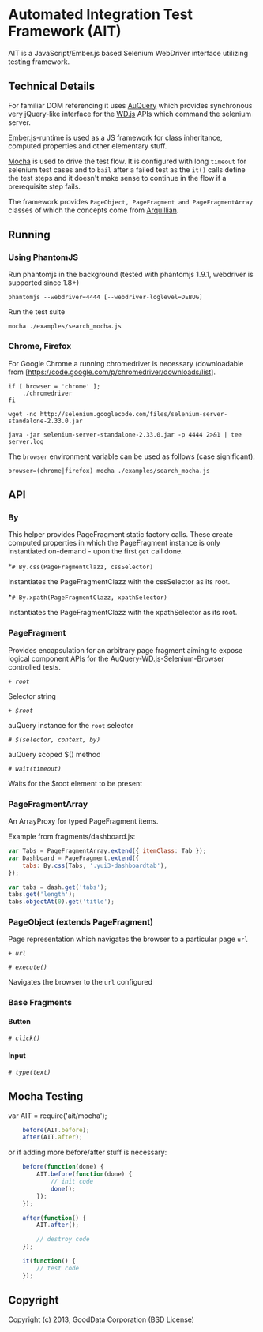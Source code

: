 Automated Integration Test Framework (AIT)
==========================================

AIT is a JavaScript/Ember.js based Selenium WebDriver interface utilizing testing framework.

Technical Details
-----------------
For familiar DOM referencing it uses [AuQuery](https://github.com/cyrjano/AuQuery) which provides synchronous very jQuery-like interface for the [WD.js](https://github.com/admc/wd) APIs which command the selenium server.

[Ember.js](http://emberjs.com)-runtime is used as a JS framework for class inheritance, computed properties and other elementary stuff.

[Mocha](http://visionmedia.github.io/mocha) is used to drive the test flow. It is configured with long `timeout` for selenium test cases and to `bail` after a failed test as the `it()` calls define the test steps and it doesn't make sense to continue in the flow if a prerequisite step fails.

The framework provides `PageObject, PageFragment and PageFragmentArray` classes of which the concepts come from [Arquillian](http://arquillian.org/blog/2012/09/19/introducting-arquillian-graphene-page-fragments/).


Running
-------

### Using PhantomJS

Run phantomjs in the background (tested with phantomjs 1.9.1, webdriver is supported since 1.8+)

```
phantomjs --webdriver=4444 [--webdriver-loglevel=DEBUG]
```

Run the test suite
```
mocha ./examples/search_mocha.js
```


### Chrome, Firefox

For Google Chrome a running chromedriver is necessary (downloadable from [https://code.google.com/p/chromedriver/downloads/list].

```
if [ browser = 'chrome' ];
    ./chromedriver
fi

wget -nc http://selenium.googlecode.com/files/selenium-server-standalone-2.33.0.jar

java -jar selenium-server-standalone-2.33.0.jar -p 4444 2>&1 | tee server.log
```

The `browser` environment variable can be used as follows (case significant):

```
browser=(chrome|firefox) mocha ./examples/search_mocha.js
```


API
---

### By

This helper provides PageFragment static factory calls. These create computed properties in which the PageFragment instance is only instantiated on-demand - upon the first `get` call done.

 *`# By.css(PageFragmentClazz, cssSelector)`

   Instantiates the PageFragmentClazz with the cssSelector as its root.

 *`# By.xpath(PageFragmentClazz, xpathSelector)`

   Instantiates the PageFragmentClazz with the xpathSelector as its root.

### PageFragment

Provides encapsulation for an arbitrary page fragment aiming to expose logical component APIs for the AuQuery-WD.js-Selenium-Browser controlled tests.

 *`+ root`*

   Selector string

 *`+ $root`*

   auQuery instance for the `root` selector

 *`# $(selector, context, by)`*

   auQuery scoped $() method

 *`# wait(timeout)`*

   Waits for the $root element to be present

### PageFragmentArray

An ArrayProxy for typed PageFragment items.

Example from fragments/dashboard.js:

```javascript
var Tabs = PageFragmentArray.extend({ itemClass: Tab });
var Dashboard = PageFragment.extend({
    tabs: By.css(Tabs, '.yui3-dashboardtab'),
});

var tabs = dash.get('tabs');
tabs.get('length');
tabs.objectAt(0).get('title');
```


### PageObject (extends PageFragment)

Page representation which navigates the browser to a particular page `url`

 *`+ url`*

 *`# execute()`*

   Navigates the browser to the `url` configured


### Base Fragments

#### Button

 *`# click()`*

#### Input

 *`# type(text)`*


Mocha Testing
-------------

var AIT = require('ait/mocha');

```javascript
    before(AIT.before);
    after(AIT.after);
```

or if adding more before/after stuff is necessary:

```javascript
    before(function(done) {
        AIT.before(function(done) {
            // init code
            done();
        });
    });

    after(function() {
        AIT.after();

        // destroy code
    });

    it(function() {
        // test code
    });
```

Copyright
---------

Copyright (c) 2013, GoodData Corporation (BSD License)
